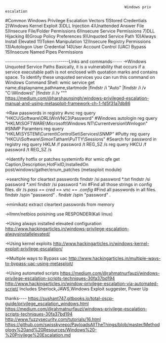                                                           Windows priv escalation
#Common Windows Privilege Escalation Vectors
1)Stored Credentials
2)Windows Kernel Exploit
3)DLL Injection
4)Unattended Answer File
5)Insecure File/Folder Permissions
6)Insecure Service Permissions
7)DLL Hijacking
8)Group Policy Preferences
9)Unquoted Service Path
10)Always Install Elevated
11)Token Manipulation
12)Insecure Registry Permissions
13)Autologon User Credential
14)User Account Control (UAC) Bypass
15)Insecure Named Pipes Permissions

--------------------------------Links and commands-----
->Windows Unquoted Service Paths
Basically, it is a vulnerability that occurs if a service executable path is not enclosed with quotation marks and contains space.
To identify these unquoted services you can run this command on Windows Command Shell:
wmic service get name,displayname,pathname,startmode |findstr /i "Auto" |findstr /i /v "C:\Windows\\" |findstr /i /v """
https://medium.com/@harshaunsingh/windows-privileged-escalation-manual-and-using-metasploit-framework-ch-1-fd5f31a7db86

->Raw passwords in registry
#vnc
reg query "HKCU\Software\ORL\WinVNC3\Password"
#Windows autologin
reg query "HKLM\SOFTWARE\Microsoft\Windows NT\Currentversion\Winlogon"
#SNMP Paramters
reg query "HKLM\SYSTEM\Current\ControlSet\Services\SNMP"
#Putty
reg query "HKCU\Software\SimonTatham\PuTTY\Sessions"
#Search for password in registry
reg query HKLM /f password /t REG_SZ /s
reg query HKCU /f password /t REG_SZ /s

->Identify hotfix or patches
systeminfo
#or
wmic qfe get Caption,Description,HotFixID,InstalledOn
post/windows/gather/enum_patches (metasploit module)

->searching for cleartext passwords
findstr /si password *.txt
findstr /si password *.xml
findstr /si password *.ini
#Find all those strings in config files.
dir /s *pass* == *cred* == *vnc* == *.config*
#Find all passwords in all files.
findstr /spin "password" *.*
findstr /spin "password" *.*

->mimikatz
extract cleartext passwords from memory

->llmnr/netbios poisining
use RESPONDER(Kali linux)

->Using always installed elevated configuration
http://www.hackingarticles.in/windows-privilege-escalation-alwaysinstallelevated/

->Using kernel exploits
http://www.hackingarticles.in/windows-kernel-exploit-privilege-escalation/

->Multiple ways to Bypass uac
http://www.hackingarticles.in/multiple-ways-to-bypass-uac-using-metasploit/

->Using automated scripts
https://medium.com/@rahmatnurfauzi/windows-privilege-escalation-scripts-techniques-30fa37bd194
http://www.hackingarticles.in/window-privilege-escalation-via-automated-script/
Includes Sherlock,JAWS,Windows Exploit suggester, Power Up

thanks----
https://sushant747.gitbooks.io/total-oscp-guide/privilege_escalation_windows.html
https://medium.com/@rahmatnurfauzi/windows-privilege-escalation-scripts-techniques-30fa37bd194
http://www.fuzzysecurity.com/tutorials/16.html
https://github.com/swisskyrepo/PayloadsAllTheThings/blob/master/Methodology%20and%20Resources/Windows%20-%20Privilege%20Escalation.md
